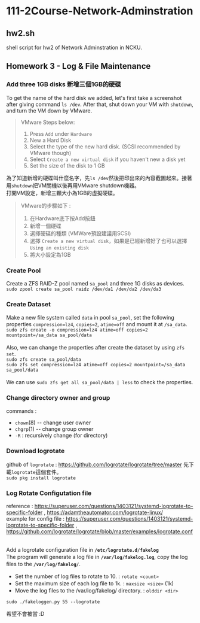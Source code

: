 # 111-2Course-Network-Adminstration

## hw2.sh
shell script for hw2 of Network Adminstration in NCKU.
## Homework 3 - Log & File Maintenance
### Add three 1GB disks 新增三個1GB的硬碟
To get the name of the hard disk we added, let's first take a screenshot after giving command `ls /dev`. After that, shut down your VM with `shutdown`, and turn the VM down by VMware.
> VMware Steps below: 
>   1) Press `Add` under `Hardware`
>   2) New a Hard Disk
>   3) Select the type of the new hard disk. (SCSI recommended by VMware though)
>   4) Select `Create a new virtual disk` if you haven't new a disk yet
>   5) Set the size of the disk to 1 GB

為了知道新增的硬碟叫什麼名字，先`ls /dev`然後把印出來的內容截圖起來。接著用`shutdown`把VM關機以後再用VMware shutdown機器。<br>
打開VM設定，新增三顆大小為1GB的虛擬硬碟。
> VMware的步驟如下 : 
>   1) 在Hardware底下按Add按鈕
>   2) 新增一個硬碟
>   3) 選擇硬碟的種類 (VMWare預設建議用SCSI)
>   4) 選擇 `Create a new virtual disk`，如果是已經新增好了也可以選擇`Using an existing disk`
>   5) 將大小設定為1GB

### Create Pool
Create a ZFS RAID-Z pool named `sa_pool` and three 1G disks as devices.<br>
`sudo zpool create sa_pool raidz /dev/da1 /dev/da2 /dev/da3`
### Create Dataset
Make a new ﬁle system called `data` in pool `sa_pool`, set the following properties `compression=lz4`, `copies=2`, `atime=off` and mount it at `/sa_data`.<br>
`sudo zfs create -o compression=lz4 atime=off copies=2 mountpoint=/sa_data sa_pool/data`<br><br>
Also, we can change the properties after create the dataset by using `zfs set`.<br>
`sudo zfs create sa_pool/data`<br>
`sudo zfs set compression=lz4 atime=off copies=2 mountpoint=/sa_data sa_pool/data`<br><br>
We can use `sudo zfs get all sa_pool/data | less` to check the properties.<br>
### Change directory owner and group
commands : <br>
- `chown`(8) -- change user owner
- `chgrp`(1) -- change group owner
- `-R` : recursively change (for directory)
### Download logrotate
github of `logrotate` : https://github.com/logrotate/logrotate/tree/master
先下載`logrotate`這個套件。<br>
`sudo pkg install logrotate` <br>
### Log Rotate Configutation file
reference : https://superuser.com/questions/1403121/systemd-logrotate-to-specific-folder , https://adamtheautomator.com/logrotate-linux/<br>
example for config file : https://superuser.com/questions/1403121/systemd-logrotate-to-specific-folder , https://github.com/logrotate/logrotate/blob/master/examples/logrotate.conf <br><br>

Add a logrotate conﬁguration ﬁle in **`/etc/logrotate.d/fakelog`** <br>
The program will generate a log ﬁle in **`/var/log/fakelog.log`**, copy the log ﬁles to the **`/var/log/fakelog/`**. <br>

- Set the number of log ﬁles to rotate to 10. : `rotate <count>`
- Set the maximum size of each log ﬁle to 1k. : `maxsize <size>` (1k)
- Move the log ﬁles to the /var/log/fakelog/ directory. : `olddir <dir>`

`sudo ./fakeloggen.py 55 --logrotate`

希望不會被當 :D

